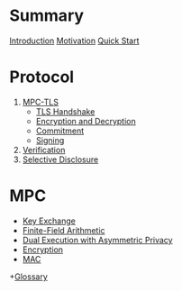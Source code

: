 # Summary

[Introduction](./intro.md)
[Motivation](./motivation.md)
[Quick Start](./developers/quick_start.md)

# Protocol

1. [MPC-TLS](./protocol/mpc-tls/README.md)
    - [TLS Handshake](./protocol/mpc-tls/handshake.md)
    - [Encryption and Decryption](./protocol/mpc-tls/encryption.md)
    - [Commitment](./protocol/mpc-tls/commitment.md)
    - [Signing](./protocol/mpc-tls/signing.md)
2. [Verification](./protocol/verification.md)
3. [Selective Disclosure]()

# MPC

- [Key Exchange](./mpc/key_exchange.md)
- [Finite-Field Arithmetic](./mpc/ff-arithmetic.md)
- [Dual Execution with Asymmetric Privacy](./mpc/deap.md)
- [Encryption](./mpc/encryption.md)
- [MAC](./mpc/mac.md)

<!-- [Verification Steps](./spec/verification_steps.md) -->

+[Glossary](./glossary.md)
